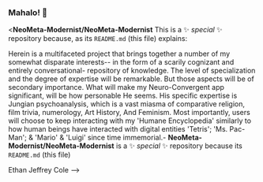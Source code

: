 ### Mahalo! 👋

<**NeoMeta-Modernist/NeoMeta-Modernist** This is a ✨ _special_ ✨ repository because, as its `README.md` (this file) explains:

Herein is a multifaceted project that brings together a number of my somewhat disparate interests-- in the form of a scarily cognizant and entirely conversational-
repository of knowledge. The level of specialization and the degree of expertise will be remarkable. But those aspects will be of secondary importance. What will
make my Neuro-Convergent app significant, will be how personable He seems. His specific expertise is Jungian psychoanalysis, which is a vast miasma of comparative
religion, film trivia, numerology, Art History, And Feminism. Most importantly, users will choose to keep interacting with my 'Humane Encyclopedia' similarly to 
how human beings have interacted with digital entities 'Tetris'; 'Ms. Pac-Man'; & 'Mario' & 'Luigi' since time immemorial.-
**NeoMeta-Modernist/NeoMeta-Modernist** is a ✨ _special_ ✨ repository because its `README.md` (this file) 

Ethan Jeffrey Cole
-->
